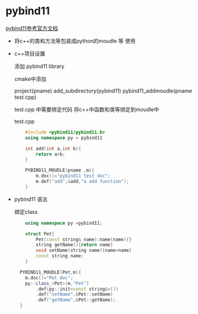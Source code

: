 # pybind11
[pybind11参考官方文档](https://pybind11.readthedocs.io/en/stable/basics.html)

- 将c++的类和方法等包装成python的moudle 等 使用

- c++项目设置

    添加 pybind11 library

    cmake中添加

    project(pname)
    add_subdirectory(pybind11)
    pybind11_addmoudle(pname test.cpp)

    test.cpp 
    中需要绑定代码
    将c++中函数和类等绑定到moudle中

    test.cpp

    ```cpp
        #include <pybind11/pybind11.h>
        using namespace py = pybind11

        int add(int a,int b){
            return a+b;
        }

        PYBIND11_MOUDLE(pname ,m){
            m.doc()="pybind11 test doc";
            m.def("add",&add,"a add function");
        }

- pybind11 语法

    绑定class

    ```cpp
        using namespace py =pybind11;

        struct Pet{
            Pet(const string& name):name(name){}
            string getName(){return name}
            void setName(string name){name=name}
            const string name;
        }

      PYBIND11_MOUDLE(Pet,m){
        m.doc()="Pet doc";
        py::class_<Pet>(m,"Pet")
            .def(py::init<const string&>())
            .def("setName",&Pet::setName)
            .def("getName",&Pet::getName);
      }

    ```



    ```